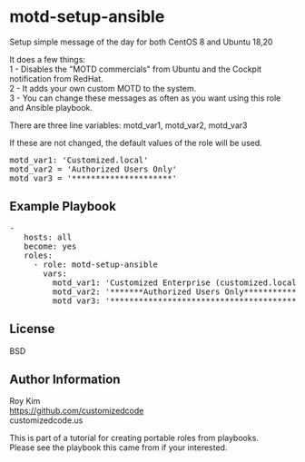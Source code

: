 motd-setup-ansible
=========

Setup simple message of the day for both CentOS 8 and Ubuntu 18,20  

It does a few things:  
1 - Disables the "MOTD commercials" from Ubuntu and the Cockpit notification from RedHat.  
2 - It adds your own custom MOTD to the system.  
3 - You can change these messages as often as you want using this role and Ansible playbook.  
  
There are three line variables: motd_var1, motd_var2, motd_var3  

If these are not changed, the default values of the role will be used.  

<pre>
motd_var1: 'Customized.local'  
motd_var2 = 'Authorized Users Only'  
motd_var3 = '*********************'  
</pre>

Example Playbook
----------------

<pre>
-
   hosts: all  
   become: yes  
   roles:  
     - role: motd-setup-ansible  
       vars:  
         motd_var1: 'Customized Enterprise (customized.local)'  
         motd_var2: '*******Authorized Users Only************'  
         motd_var3: '****************************************'  
</pre>

License
-------

BSD

Author Information
------------------
Roy Kim  
https://github.com/customizedcode  
customizedcode.us  
  
This is part of a tutorial for creating portable roles from playbooks.  
Please see the playbook this came from if your interested.  
  
